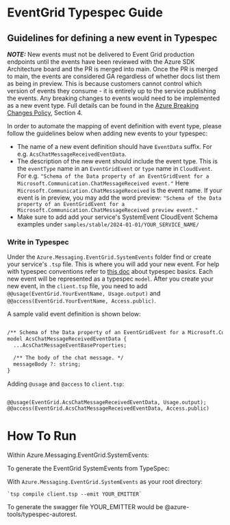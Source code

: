 # EventGrid Typespec Guide

## Guidelines for defining a new event in Typespec

 **_NOTE:_** New events must not be delivered to Event Grid production endpoints until the events have been reviewed with the Azure SDK Architecture board and the PR is merged into main. Once the PR is merged to main, the events are considered GA regardless of whether docs list them as being in preview. This is because customers cannot control which version of events they consume - it is entirely up to the service publishing the events. Any breaking changes to events would need to be implemented as a new event type. Full details can be found in the [Azure Breaking Changes Policy](http://aka.ms/AzBreakingChangesPolicy/), Section 4.

In order to automate the mapping of event definition with event type, please follow the guidelines below when adding new events to your typespec:
- The name of a new event definition should have `EventData` suffix. For e.g. `AcsChatMessageReceivedEventData`.
- The description of the new event should include the event type. This is the `eventType` name in an `EventGridEvent` or `type` name in `CloudEvent`. For e.g. `"Schema of the Data property of an EventGridEvent for a Microsoft.Communication.ChatMessageReceived event."` Here `Microsoft.Communication.ChatMessageReceived` is the event name. If your event is in preview, you may add the word preview: `"Schema of the Data property of an EventGridEvent for a Microsoft.Communication.ChatMessageReceived preview event."`
- Make sure to add add your service's SystemEvent CloudEvent Schema examples under `samples/stable/2024-01-01/YOUR_SERVICE_NAME/`

### Write in Typespec

Under the `Azure.Messaging.EventGrid.SystemEvents` folder find or create your service's `.tsp` file. This is where you will add your new event. For help with typespec conventions refer to [this doc](https://microsoft.github.io/typespec/) about typespec basics. Each new event will be represented as a typespec `model`. After you create your new event, in the `client.tsp` file, you need to add `@@usage(EventGrid.YourEventName, Usage.output)` and `@@access(EventGrid.YourEventName, Access.public)`.

A sample valid event definition is shown below:
~~~ markdown

/** Schema of the Data property of an EventGridEvent for a Microsoft.Communication.ChatMessageReceived event. */
model AcsChatMessageReceivedEventData {
  ...AcsChatMessageEventBaseProperties;

  /** The body of the chat message. */
  messageBody ?: string;
}
~~~

Adding `@usage` and `@access` to `client.tsp`:
~~~ markdown

@@usage(EventGrid.AcsChatMessageReceivedEventData, Usage.output);
@@access(EventGrid.AcsChatMessageReceivedEventData, Access.public)
~~~

# How To Run

Within Azure.Messaging.EventGrid.SystemEvents:


To generate the EventGrid SystemEvents from TypeSpec:

With `Azure.Messaging.EventGrid.SystemEvents` as your root directory:

    `tsp compile client.tsp --emit YOUR_EMITTER`

To generate the swagger file YOUR_EMITTER would be @azure-tools/typespec-autorest.